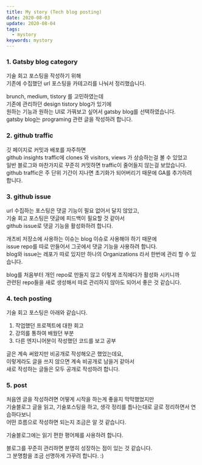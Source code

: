 ```yaml
---
title: My story (Tech blog posting)
date: 2020-08-03
update: 2020-08-04
tags:
  - mystory
keywords: mystory
---
```


### 1. Gatsby blog category
기술 회고 포스팅을 작성하기 위해  
기존에 수집했던 url 포스팅을 카테고리를 나눠서 정리했습니다.

brunch, medium, tistory 를 고민하였는데  
기존에 관리하던 design tistory blog가 있기에  
원하는 기능과 원하는 UI로 가꿔보고 싶어서 gatsby blog를 선택하였습니다.  
gatsby blog는 programing 관련 글을 작성하려 합니다.

### 2. github traffic
깃 페이지로 커밋과 배포를 자주하면  
github insights traffic에 clones 와 visitors, views 가 상승하는걸 볼 수 있었고  
일반 블로그와 마찬가지로 꾸준히 커밋하면 traffic이 줄어들지 않는걸 보았습니다.  
github traffic은 주 단위 기간이 지나면 초기화가 되어버리기 때문에 GA를 추가하려 합니다.

### 3. github issue 
url 수집하는 포스팅은 댓글 기능이 필요 없어서 달지 않았고,  
기술 회고 포스팅은 댓글에 피드백이 필요할 것 같아서  
github issue로 댓글 기능을 활성화하려 합니다.

개츠비 저장소에 사용하는 이슈는 blog 이슈로 사용해야 하기 때문에  
issue repo를 따로 만들어서 그곳에서 댓글 기능을 사용하려 합니다.  
blog와 issue는 레포가 따로 있지만 하나의 Organizations 라서 한번에 관리 할 수 있습니다.  

blog를 처음부터 개인 repo로 만들지 않고 이렇게 조직에다가 활성화 시키니까  
관련된 repo들을 새로 생성해서 따로 관리하지 않아도 되어서 좋은 것 같습니다.

### 4. tech posting
기술 회고 포스팅은 아래와 같습니다.
1. 작업했던 프로젝트에 대한 회고  
2. 강의를 통하여 배웠던 부분  
3. 다른 엔지니어분이 작성했던 코드를 보고 공부  

글은 계속 써왔지만 비공개로 작성해오곤 했었는데요,  
이렇게라도 글을 쓰지 않으면 계속 비공개로 남을거 같아서  
새로 작성하는 글들은 모두 공개로 작성하려 합니다.  

### 5. post
처음엔 글을 작성하려면 어떻게 시작을 하는게 좋을지 막막했었지만  
기술블로그 글을 읽고, 기술포스팅을 하고, 생각 정리를 틈나는대로 글로 정리하면서 연습하다보니  
어떤 흐름으로 작성하면 되는지 조금은 알 것 같습니다.  

기술블로그에는 읽기 편한 평어체를 사용하려 합니다.

블로그를 꾸준히 관리하면 분명히 성장하는 점이 있는 것 같습니다.  
그 분명함을 조금 선명하게 가꾸려 합니다. :)  


